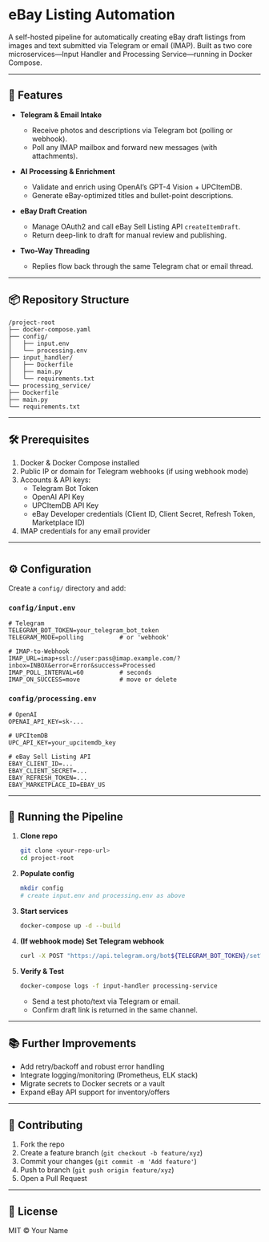 # eBay Listing Automation

A self-hosted pipeline for automatically creating eBay draft listings from images and text submitted via Telegram or email (IMAP). Built as two core microservices—Input Handler and Processing Service—running in Docker Compose.

---

## 🚀 Features

- **Telegram & Email Intake**  
  - Receive photos and descriptions via Telegram bot (polling or webhook).  
  - Poll any IMAP mailbox and forward new messages (with attachments).  

- **AI Processing & Enrichment**  
  - Validate and enrich using OpenAI’s GPT-4 Vision + UPCItemDB.  
  - Generate eBay-optimized titles and bullet-point descriptions.  

- **eBay Draft Creation**  
  - Manage OAuth2 and call eBay Sell Listing API `createItemDraft`.  
  - Return deep-link to draft for manual review and publishing.  

- **Two-Way Threading**  
  - Replies flow back through the same Telegram chat or email thread.

---

## 📦 Repository Structure

```
/project-root
├── docker-compose.yaml
├── config/
│   ├── input.env
│   └── processing.env
├── input_handler/
│   ├── Dockerfile
│   ├── main.py
│   └── requirements.txt
└── processing_service/
├── Dockerfile
├── main.py
└── requirements.txt
```
---

## 🛠️ Prerequisites

1. Docker & Docker Compose installed  
2. Public IP or domain for Telegram webhooks (if using webhook mode)  
3. Accounts & API keys:  
   - Telegram Bot Token  
   - OpenAI API Key  
   - UPCItemDB API Key  
   - eBay Developer credentials (Client ID, Client Secret, Refresh Token, Marketplace ID)  
4. IMAP credentials for any email provider  

---

#
##  ⚙️ Configuration

Create a `config/` directory and add:

### `config/input.env`
```dotenv
# Telegram
TELEGRAM_BOT_TOKEN=your_telegram_bot_token
TELEGRAM_MODE=polling          # or 'webhook'

# IMAP-to-Webhook
IMAP_URL=imap+ssl://user:pass@imap.example.com/?inbox=INBOX&error=Error&success=Processed
IMAP_POLL_INTERVAL=60          # seconds
IMAP_ON_SUCCESS=move           # move or delete
````

### `config/processing.env`

```dotenv
# OpenAI
OPENAI_API_KEY=sk-...

# UPCItemDB
UPC_API_KEY=your_upcitemdb_key

# eBay Sell Listing API
EBAY_CLIENT_ID=...
EBAY_CLIENT_SECRET=...
EBAY_REFRESH_TOKEN=...
EBAY_MARKETPLACE_ID=EBAY_US
```

---

## 🐳 Running the Pipeline

1. **Clone repo**

   ```bash
   git clone <your-repo-url>
   cd project-root
   ```

2. **Populate config**

   ```bash
   mkdir config
   # create input.env and processing.env as above
   ```

3. **Start services**

   ```bash
   docker-compose up -d --build
   ```

4. **(If webhook mode) Set Telegram webhook**

   ```bash
   curl -X POST "https://api.telegram.org/bot${TELEGRAM_BOT_TOKEN}/setWebhook?url=https://your.domain/webhook/telegram"
   ```

5. **Verify & Test**

   ```bash
   docker-compose logs -f input-handler processing-service
   ```

   * Send a test photo/text via Telegram or email.
   * Confirm draft link is returned in the same channel.

---

## 📚 Further Improvements

* Add retry/backoff and robust error handling
* Integrate logging/monitoring (Prometheus, ELK stack)
* Migrate secrets to Docker secrets or a vault
* Expand eBay API support for inventory/offers

---

## 🤝 Contributing

1. Fork the repo
2. Create a feature branch (`git checkout -b feature/xyz`)
3. Commit your changes (`git commit -m 'Add feature'`)
4. Push to branch (`git push origin feature/xyz`)
5. Open a Pull Request

---

## 📄 License

MIT © Your Name

```
```
